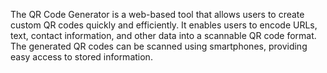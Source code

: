 The QR Code Generator is a web-based tool that allows users to create custom QR codes quickly and efficiently. It enables users to encode URLs, text, contact information, and other data into a scannable QR code format. The generated QR codes can be scanned using smartphones, providing easy access to stored information.
